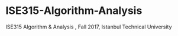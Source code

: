 # ISE315-Algorithm-Analysis
ISE315 Algorithm &amp; Analysis , Fall 2017, Istanbul Technical University
